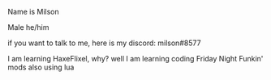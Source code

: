 Name is Milson

Male he/him

if you want to talk to me, here is my discord: milson#8577

I am learning HaxeFlixel, why? well I am learning coding Friday Night Funkin' mods also using lua

<!---
MilsonDev8/MilsonDev8 is a ✨ special ✨ repository because its `README.md` (this file) appears on your GitHub profile.
You can click the Preview link to take a look at your changes.
--->
